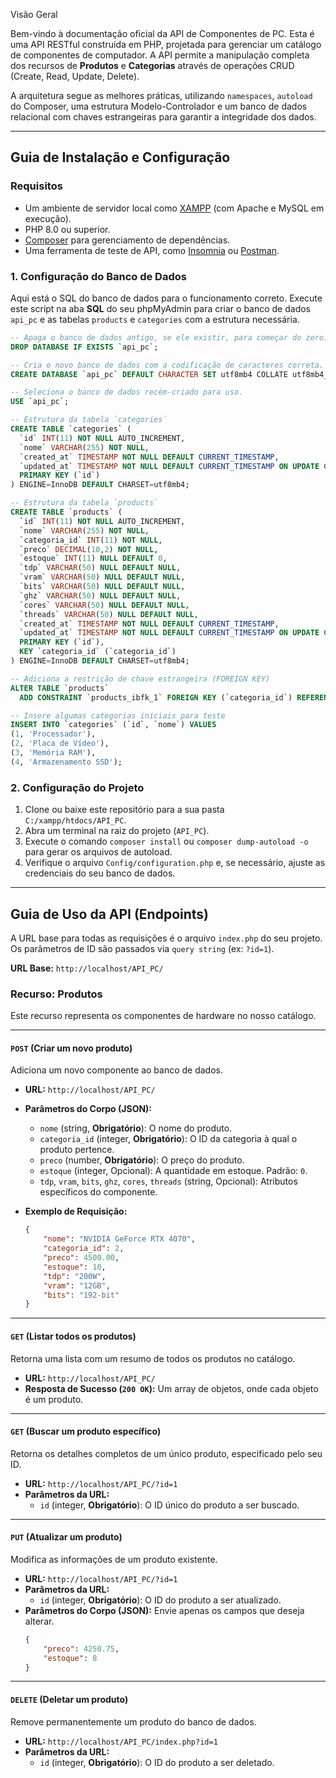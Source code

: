 Visão Geral

Bem-vindo à documentação oficial da API de Componentes de PC. Esta é uma API RESTful construída em PHP, projetada para gerenciar um catálogo de componentes de computador. A API permite a manipulação completa dos recursos de **Produtos** e **Categorias** através de operações CRUD (Create, Read, Update, Delete).

A arquitetura segue as melhores práticas, utilizando `namespaces`, `autoload` do Composer, uma estrutura Modelo-Controlador e um banco de dados relacional com chaves estrangeiras para garantir a integridade dos dados.

---

## Guia de Instalação e Configuração

### Requisitos

-   Um ambiente de servidor local como [XAMPP](https://www.apachefriends.org/index.html) (com Apache e MySQL em execução).
-   PHP 8.0 ou superior.
-   [Composer](https://getcomposer.org/) para gerenciamento de dependências.
-   Uma ferramenta de teste de API, como [Insomnia](https://insomnia.rest/) ou [Postman](https://www.postman.com/).

### 1. Configuração do Banco de Dados

Aqui está o SQL do banco de dados para o funcionamento correto. Execute este script na aba **SQL** do seu phpMyAdmin para criar o banco de dados `api_pc` e as tabelas `products` e `categories` com a estrutura necessária.

```sql
-- Apaga o banco de dados antigo, se ele existir, para começar do zero.
DROP DATABASE IF EXISTS `api_pc`;

-- Cria o novo banco de dados com a codificação de caracteres correta.
CREATE DATABASE `api_pc` DEFAULT CHARACTER SET utf8mb4 COLLATE utf8mb4_general_ci;

-- Seleciona o banco de dados recém-criado para uso.
USE `api_pc`;

-- Estrutura da tabela `categories`
CREATE TABLE `categories` (
  `id` INT(11) NOT NULL AUTO_INCREMENT,
  `nome` VARCHAR(255) NOT NULL,
  `created_at` TIMESTAMP NOT NULL DEFAULT CURRENT_TIMESTAMP,
  `updated_at` TIMESTAMP NOT NULL DEFAULT CURRENT_TIMESTAMP ON UPDATE CURRENT_TIMESTAMP,
  PRIMARY KEY (`id`)
) ENGINE=InnoDB DEFAULT CHARSET=utf8mb4;

-- Estrutura da tabela `products`
CREATE TABLE `products` (
  `id` INT(11) NOT NULL AUTO_INCREMENT,
  `nome` VARCHAR(255) NOT NULL,
  `categoria_id` INT(11) NOT NULL,
  `preco` DECIMAL(10,2) NOT NULL,
  `estoque` INT(11) NULL DEFAULT 0,
  `tdp` VARCHAR(50) NULL DEFAULT NULL,
  `vram` VARCHAR(50) NULL DEFAULT NULL,
  `bits` VARCHAR(50) NULL DEFAULT NULL,
  `ghz` VARCHAR(50) NULL DEFAULT NULL,
  `cores` VARCHAR(50) NULL DEFAULT NULL,
  `threads` VARCHAR(50) NULL DEFAULT NULL,
  `created_at` TIMESTAMP NOT NULL DEFAULT CURRENT_TIMESTAMP,
  `updated_at` TIMESTAMP NOT NULL DEFAULT CURRENT_TIMESTAMP ON UPDATE CURRENT_TIMESTAMP,
  PRIMARY KEY (`id`),
  KEY `categoria_id` (`categoria_id`)
) ENGINE=InnoDB DEFAULT CHARSET=utf8mb4;

-- Adiciona a restrição de chave estrangeira (FOREIGN KEY)
ALTER TABLE `products`
  ADD CONSTRAINT `products_ibfk_1` FOREIGN KEY (`categoria_id`) REFERENCES `categories` (`id`) ON DELETE RESTRICT ON UPDATE CASCADE;

-- Insere algumas categorias iniciais para teste
INSERT INTO `categories` (`id`, `nome`) VALUES
(1, 'Processador'),
(2, 'Placa de Vídeo'),
(3, 'Memória RAM'),
(4, 'Armazenamento SSD');
```

### 2. Configuração do Projeto

1.  Clone ou baixe este repositório para a sua pasta `C:/xampp/htdocs/API_PC`.
2.  Abra um terminal na raiz do projeto (`API_PC`).
3.  Execute o comando `composer install` ou `composer dump-autoload -o` para gerar os arquivos de autoload.
4.  Verifique o arquivo `Config/configuration.php` e, se necessário, ajuste as credenciais do seu banco de dados.

---

## Guia de Uso da API (Endpoints)

A URL base para todas as requisições é o arquivo `index.php` do seu projeto. Os parâmetros de ID são passados via `query string` (ex: `?id=1`).

**URL Base:** `http://localhost/API_PC/`

### **Recurso: Produtos**

Este recurso representa os componentes de hardware no nosso catálogo.

---

#### **`POST` (Criar um novo produto)**

Adiciona um novo componente ao banco de dados.

-   **URL:** `http://localhost/API_PC/`
-   **Parâmetros do Corpo (JSON):**
    -   `nome` (string, **Obrigatório**): O nome do produto.
    -   `categoria_id` (integer, **Obrigatório**): O ID da categoria à qual o produto pertence.
    -   `preco` (number, **Obrigatório**): O preço do produto.
    -   `estoque` (integer, Opcional): A quantidade em estoque. Padrão: `0`.
    -   `tdp`, `vram`, `bits`, `ghz`, `cores`, `threads` (string, Opcional): Atributos específicos do componente.

-   **Exemplo de Requisição:**
    ```json
    {
        "nome": "NVIDIA GeForce RTX 4070",
        "categoria_id": 2,
        "preco": 4500.00,
        "estoque": 10,
        "tdp": "200W",
        "vram": "12GB",
        "bits": "192-bit"
    }
    ```

---

#### **`GET` (Listar todos os produtos)**

Retorna uma lista com um resumo de todos os produtos no catálogo.

-   **URL:** `http://localhost/API_PC/`
-   **Resposta de Sucesso (`200 OK`):** Um array de objetos, onde cada objeto é um produto.

---

#### **`GET` (Buscar um produto específico)**

Retorna os detalhes completos de um único produto, especificado pelo seu ID.

-   **URL:** `http://localhost/API_PC/?id=1`
-   **Parâmetros da URL:**
    -   `id` (integer, **Obrigatório**): O ID único do produto a ser buscado.

---

#### **`PUT` (Atualizar um produto)**

Modifica as informações de um produto existente.

-   **URL:** `http://localhost/API_PC/?id=1`
-   **Parâmetros da URL:**
    -   `id` (integer, **Obrigatório**): O ID do produto a ser atualizado.
-   **Parâmetros do Corpo (JSON):** Envie apenas os campos que deseja alterar.
    ```json
    {
        "preco": 4250.75,
        "estoque": 8
    }
    ```

---

#### **`DELETE` (Deletar um produto)**

Remove permanentemente um produto do banco de dados.

-   **URL:** `http://localhost/API_PC/index.php?id=1`
-   **Parâmetros da URL:**
    -   `id` (integer, **Obrigatório**): O ID do produto a ser deletado.

   ```json
   

